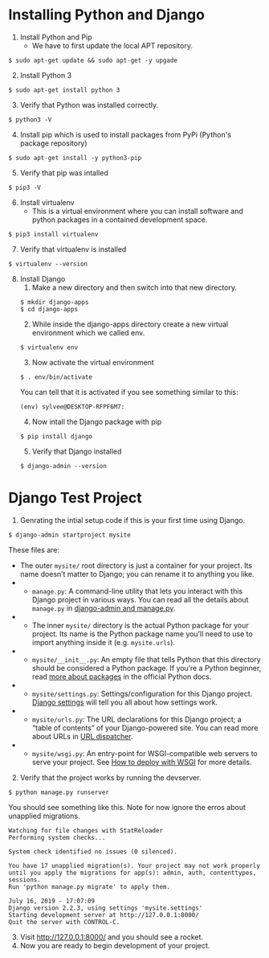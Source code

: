 ﻿# Installing Python and Django
1. Install Python and Pip
	* We have to first update the local APT repository. 
````shell
$ sudo apt-get update && sudo apt-get -y upgade
````
2. Install Python 3 
````shell
$ sudo apt-get install python 3
````
3. Verify that Python was installed correctly.
````shell
$ python3 -V
````
4. Install pip which is used to install packages from PyPi (Python's package repository)
```` shell
$ sudo apt-get install -y python3-pip
````
5. Verify that pip was intalled
````shell
$ pip3 -V
````
6. Install virtualenv
	* This is a virtual environment where you can install software and python packages in a contained development space.
 ````shell
 $ pip3 install virtualenv
 ````
 7. Verify that virtualenv is installed
 ````shell
 $ virtualenv --version
 ````
 8. Install Django
	 1.  Make a new directory and then switch into that new directory.
	 ````shell
	$ mkdir django-apps
	$ cd django-apps
	 ````
	 2. While inside the django-apps directory create a new virtual environment which we called env.
	 ````shell
	 $ virtualenv env
	 ````
	 3. Now activate the virtual environment
	 ````shell
	 $ . env/bin/activate
	 ````
	 You can tell that it is activated if you see something similar to this:
	 ````shell
	 (env) sylvee@DESKTOP-RFPF6M7:
	 ````
	 4. Now intall the Django package with pip
	 ````shell
	 $ pip install django
	 ````
	 5. Verify that Django installed
	 ````shell
	 $ django-admin --version
	 ````

# Django Test Project

1. Genrating the intial setup code if this is your first time using Django.
 ````shell
 $ django-admin startproject mysite
 ````

These files are:
* The outer `mysite/` root directory is just a container for your project. Its name doesn’t matter to Django; you can rename it to anything you like.
* -   `manage.py`: A command-line utility that lets you interact with this Django project in various ways. You can read all the details about  `manage.py`  in  [django-admin and manage.py](https://docs.djangoproject.com/en/2.2/ref/django-admin/).
* -   The inner  `mysite/`  directory is the actual Python package for your project. Its name is the Python package name you’ll need to use to import anything inside it (e.g.  `mysite.urls`).
* -   `mysite/__init__.py`: An empty file that tells Python that this directory should be considered a Python package. If you’re a Python beginner, read  [more about packages](https://docs.python.org/3/tutorial/modules.html#tut-packages "(in Python v3.7)")  in the official Python docs.
* -   `mysite/settings.py`: Settings/configuration for this Django project.  [Django settings](https://docs.djangoproject.com/en/2.2/topics/settings/)  will tell you all about how settings work.
* -   `mysite/urls.py`: The URL declarations for this Django project; a “table of contents” of your Django-powered site. You can read more about URLs in  [URL dispatcher](https://docs.djangoproject.com/en/2.2/topics/http/urls/).
* -   `mysite/wsgi.py`: An entry-point for WSGI-compatible web servers to serve your project. See  [How to deploy with WSGI](https://docs.djangoproject.com/en/2.2/howto/deployment/wsgi/)  for more details.
2. Verify that the project works by running the devserver.
````shell
$ python manage.py runserver
````

You should see something like this. Note for now ignore the erros about unapplied migrations.

````shell
Watching for file changes with StatReloader
Performing system checks...

System check identified no issues (0 silenced).

You have 17 unapplied migration(s). Your project may not work properly until you apply the migrations for app(s): admin, auth, contenttypes, sessions.
Run 'python manage.py migrate' to apply them.

July 16, 2019 - 17:07:09
Django version 2.2.3, using settings 'mysite.settings'
Starting development server at http://127.0.0.1:8000/
Quit the server with CONTROL-C.
 ````
 3. Visit http://127.0.0.1:8000/ and you should see a rocket.
 4.  Now you are ready to begin development of your project.
 
 
 





